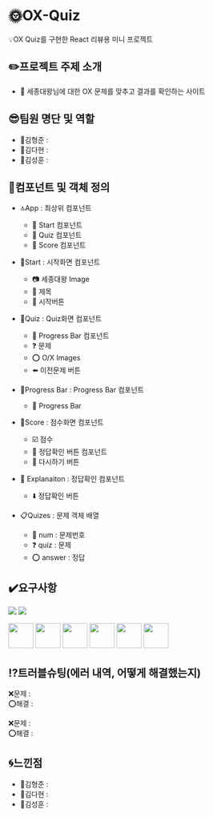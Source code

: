 # :sun_with_face:OX-Quiz
:bulb:OX Quiz를 구현한 React 리뷰용 미니 프로젝트

## :pencil2:프로젝트 주제 소개
- :sunflower: 세종대왕님에 대한 OX 문제를 맞추고 결과를 확인하는 사이트

## :sunglasses:팀원 명단 및 역할
- :man:김형준 : 
- :woman:김다현 : 
- :man:김성훈 : 

## :frog:컴포넌트 및 객체 정의
- :top:App : 최상위 컴포넌트
  - :page_facing_up: Start 컴포넌트
  - :pencil: Quiz 컴포넌트
  - :100: Score 컴포넌트

- :page_facing_up:Start : 시작화면 컴포넌트
  - :camera: 세종대왕 Image
  - :name_badge: 제목
  - :black_square_button: 시작버튼

- :pencil:Quiz : Quiz화면 컴포넌트
  - :running: Progress Bar 컴포넌트
  - :question: 문제
  - :o: O/X Images
  - :arrow_left: 이전문제 버튼
  
- :running:Progress Bar : Progress Bar 컴포넌트
  - :speech_balloon: Progress Bar

- :100:Score : 점수화면 컴포넌트 
  - :ballot_box_with_check: 점수
  - :door: 정답확인 버튼 컴포넌트
  - :black_square_button: 다시하기 버튼
  
- :door: Explanaiton : 정답확인 컴포넌트
  - :arrow_down: 정답확인 버튼

- :clipboard:Quizes : 문제 객체 배열
  - :1234: num : 문제번호
  - :question: quiz : 문제
  - :o: answer : 정답
## :heavy_check_mark:요구사항
<p>
<img src="https://img.shields.io/badge/Discord-5865F2?style=for-the-badge&logo=discord&logoColor=white"/>
<img src="https://img.shields.io/badge/Zoom-2D8CFF?style=for-the-badge&logo=zoom&logoColor=white"/>
</p>
<p>
<img src="https://cdn.jsdelivr.net/gh/devicons/devicon/icons/javascript/javascript-original.svg" width="50" height="50" />
<img src="https://cdn.jsdelivr.net/gh/devicons/devicon/icons/react/react-original.svg" width="50" height="50" />
<img src="https://cdn.jsdelivr.net/gh/devicons/devicon/icons/html5/html5-original.svg" width="50" height="50" />
<img src="https://cdn.jsdelivr.net/gh/devicons/devicon/icons/css3/css3-original.svg" width="50" height="50" />
<img src="https://cdn.jsdelivr.net/gh/devicons/devicon/icons/vscode/vscode-original-wordmark.svg" width="50" height="50" />
<img src="https://cdn.jsdelivr.net/gh/devicons/devicon/icons/github/github-original.svg" width="50" height="50" />
</p>

## :interrobang:트러블슈팅(에러 내역, 어떻게 해결했는지)
:x:문제 : <br>
:o:해결 : 

:x:문제 : <br>
:o:해결 : 


## :cyclone:느낀점
- :man:김형준 : 
- :woman:김다현 : 
- :man:김성훈 : 
